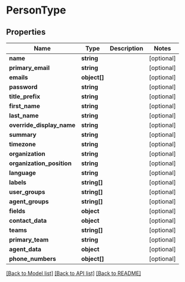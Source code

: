 # PersonType

## Properties
Name | Type | Description | Notes
------------ | ------------- | ------------- | -------------
**name** | **string** |  | [optional] 
**primary_email** | **string** |  | [optional] 
**emails** | **object[]** |  | [optional] 
**password** | **string** |  | [optional] 
**title_prefix** | **string** |  | [optional] 
**first_name** | **string** |  | [optional] 
**last_name** | **string** |  | [optional] 
**override_display_name** | **string** |  | [optional] 
**summary** | **string** |  | [optional] 
**timezone** | **string** |  | [optional] 
**organization** | **string** |  | [optional] 
**organization_position** | **string** |  | [optional] 
**language** | **string** |  | [optional] 
**labels** | **string[]** |  | [optional] 
**user_groups** | **string[]** |  | [optional] 
**agent_groups** | **string[]** |  | [optional] 
**fields** | **object** |  | [optional] 
**contact_data** | **object** |  | [optional] 
**teams** | **string[]** |  | [optional] 
**primary_team** | **string** |  | [optional] 
**agent_data** | **object** |  | [optional] 
**phone_numbers** | **object[]** |  | [optional] 

[[Back to Model list]](../README.md#documentation-for-models) [[Back to API list]](../README.md#documentation-for-api-endpoints) [[Back to README]](../README.md)


